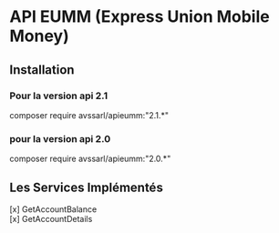 # API EUMM (Express Union Mobile Money)
## Installation
### Pour la version api 2.1 
composer require avssarl/apieumm:"2.1.*"
### pour la version api 2.0
composer require avssarl/apieumm:"2.0.*"

## Les Services Implémentés

[x] GetAccountBalance  
[x] GetAccountDetails

